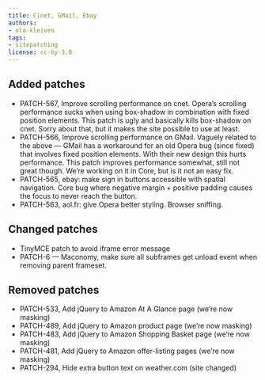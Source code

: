 ```yaml
---
title: C|net, GMail, Ebay
authors:
- ola-kleiven
tags:
- sitepatching
license: cc-by-3.0
---
```


## Added patches

- PATCH-567, Improve scrolling performance on cnet. Opera’s scrolling performance sucks when using box-shadow in combination with fixed position elements. This patch is ugly and basically kills box-shadow on cnet. Sorry about that, but it makes the site possible to use at least.
- PATCH-566, Improve scrolling performance on GMail. Vaguely related to the above — GMail has a workaround for an old Opera bug (since fixed) that involves fixed position elements. With their new design this hurts performance. This patch improves performance somewhat, still not great though. We’re working on it in Core, but is it not an easy fix.
- PATCH-565, ebay: make sign in buttons accessible with spatial navigation. Core bug where negative margin + positive padding causes the focus to never reach the button.
- PATCH-563, aol.fr: give Opera better styling. Browser sniffing.

## Changed patches

- TinyMCE patch to avoid iframe error message
- PATCH-6 — Maconomy, make sure all subframes get unload event when removing parent frameset.

## Removed patches

- PATCH-533, Add jQuery to Amazon At A Glance page (we’re now masking)
- PATCH-489, Add jQuery to Amazon product page (we’re now masking)
- PATCH-483, Add jQuery to Amazon Shopping Basket page (we’re now masking)
- PATCH-481, Add jQuery to Amazon offer-listing pages (we’re now masking)
- PATCH-294, Hide extra button text on weather.com (site changed)
